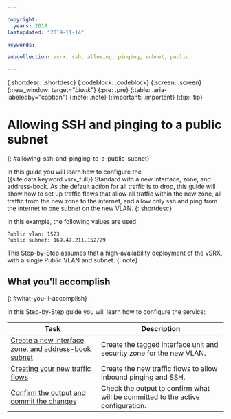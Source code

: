 ```yaml
---

copyright:
  years: 2018
lastupdated: "2019-11-14"

keywords:

subcollection: vsrx, ssh, allowing, pinging, subnet, public

---
```


{:shortdesc: .shortdesc}
{:codeblock: .codeblock}
{:screen: .screen}
{:new_window: target="_blank_"}
{:pre: .pre}
{:table: .aria-labeledby="caption"}
{:note: .note}
{:important: .important}
{:tip: .tip}

# Allowing SSH and pinging to a public subnet
{: #allowing-ssh-and-pinging-to-a-public-subnet}

In this guide you will learn how to configure the {{site.data.keyword.vsrx_full}} Standard with a new interface, zone, and address-book. As the default action for all traffic is to drop, this guide will show how to set up traffic flows that allow all traffic within the new zone, all traffic from the new zone to the internet, and allow only ssh and ping from the internet to one subnet on the new VLAN.
{: shortdesc}

In this example, the following values are used.

```
Public vlan: 1523
Public subnet: 169.47.211.152/29
```

This Step-by-Step assumes that a high-availability deployment of the vSRX, with a single Public VLAN and subnet.
{: note}

## What you'll accomplish
{: #what-you-ll-accomplish}

In this Step-by-Step guide you will learn how to configure the service:

Task  | Description
------------- | -------------
[Create a new interface, zone, and address-book subnet](/docs/vsrx?topic=vsrx-creating-the-new-interface-zone-and-address-book-subnet) | Create the tagged interface unit and security zone for the new VLAN.
[Creating your new traffic flows](/docs/vsrx?topic=vsrx-creating-your-new-traffic-flows) | Create the new traffic flows to allow inbound pinging and SSH.
[Confirm the output and commit the changes](/docs/vsrx?topic=vsrx-confirming-the-output-and-commiting-the-changes) | Check the output to confirm what will be committed to the active configuration.
